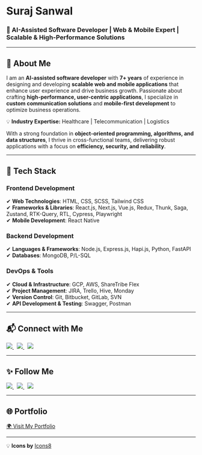 # **Suraj Sanwal**  
### 🚀 AI-Assisted Software Developer | Web & Mobile Expert | Scalable & High-Performance Solutions  

---  

## 🔹 About Me  

I am an **AI-assisted software developer** with **7+ years** of experience in designing and developing **scalable web and mobile applications** that enhance user experience and drive business growth. Passionate about crafting **high-performance, user-centric applications**, I specialize in **custom communication solutions** and **mobile-first development** to optimize business operations.  

💡 **Industry Expertise:** Healthcare | Telecommunication | Logistics  

With a strong foundation in **object-oriented programming, algorithms, and data structures**, I thrive in cross-functional teams, delivering robust applications with a focus on **efficiency, security, and reliability**.  

---  

## 🔧 Tech Stack  

### **Frontend Development**  
✔ **Web Technologies**: HTML, CSS, SCSS, Tailwind CSS  
✔ **Frameworks & Libraries**: React.js, Next.js, Vue.js, Redux, Thunk, Saga, Zustand, RTK-Query, RTL, Cypress, Playwright  
✔ **Mobile Development**: React Native  

### **Backend Development**  
✔ **Languages & Frameworks**: Node.js, Express.js, Hapi.js, Python, FastAPI  
✔ **Databases**: MongoDB, P/L-SQL  

### **DevOps & Tools**  
✔ **Cloud & Infrastructure**: GCP, AWS, ShareTribe Flex  
✔ **Project Management**: JIRA, Trello, Hive, Monday  
✔ **Version Control**: Git, Bitbucket, GitLab, SVN  
✔ **API Development & Testing**: Swagger, Postman  

---  

## 📬 Connect with Me  

<p align="left">  
  <a href="mailto:sonusanwal65@gmail.com" target="_blank">  
    <img src="https://img.icons8.com/fluent/48/000000/gmail-new.png"/>  
  </a>  
  &nbsp;  
  <a href="skype:live:sonusanwal65" target="_blank">  
    <img src="https://img.icons8.com/fluent/48/000000/skype.png"/>  
  </a>  
  &nbsp;  
  <a href="https://www.linkedin.com/in/ssanwal/" target="_blank">  
    <img src="https://img.icons8.com/color/48/000000/linkedin.png"/>  
  </a>  
</p>  

---  

## ✨ Follow Me  

<p align="left">  
  <a href="https://twitter.com/im_sanwal" target="_blank">  
    <img src="https://img.icons8.com/color/48/000000/twitter--v2.png"/>  
  </a>  
  &nbsp;  
  <a href="https://facebook.com/swraporians" target="_blank">  
    <img src="https://img.icons8.com/color/48/000000/facebook.png"/>  
  </a>  
  &nbsp;  
  <a href="https://www.instagram.com/swraporians" target="_blank">  
    <img src="https://img.icons8.com/color/48/000000/instagram-new.png"/>  
  </a>  
</p>  

---  

## 🌐 Portfolio  

<a href="https://surajsanwal.vercel.app/" target="_blank">🌍 Visit My Portfolio</a>  

---  

💡 **Icons by** [Icons8](https://icons8.com/icon)  
